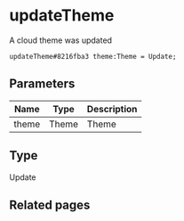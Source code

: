 # updateTheme
A cloud theme was updated

```
updateTheme#8216fba3 theme:Theme = Update;
```

## Parameters
| Name | Type | Description |
| ---- | :----: | ----------- |
| theme | Theme | Theme |


## Type
Update

## Related pages
